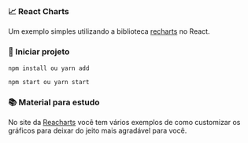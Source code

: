 ### 📈 React Charts
Um exemplo simples utilizando a biblioteca [recharts](https://www.npmjs.com/package/recharts) no React.

### 🚀 Iniciar projeto
```
npm install ou yarn add

npm start ou yarn start
```

### 📚 Material para estudo
No site da [Reacharts](https://recharts.org/en-US/) você tem vários exemplos de como customizar os gráficos para deixar do jeito mais agradável para você.
